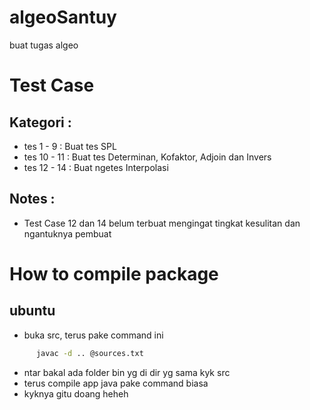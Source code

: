 # algeoSantuy
buat tugas algeo

# Test Case
## Kategori :
- tes 1 - 9 : Buat tes SPL
- tes 10 - 11 : Buat tes Determinan, Kofaktor, Adjoin dan Invers
- tes 12 - 14 : Buat ngetes Interpolasi 
## Notes :
- Test Case 12 dan 14 belum terbuat mengingat tingkat kesulitan dan ngantuknya pembuat

# How to compile package
## ubuntu
- buka src, terus pake command ini
```bash
      javac -d .. @sources.txt
```
- ntar bakal ada folder bin yg di dir yg sama kyk src
- terus compile app java pake command biasa
- kyknya gitu doang heheh
